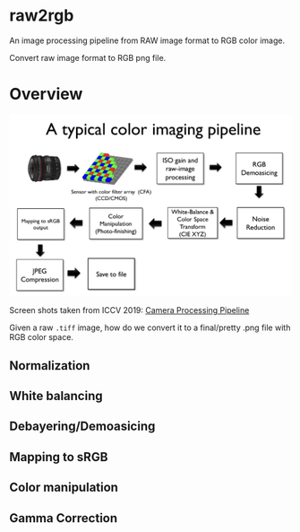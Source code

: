 # raw2rgb
An image processing pipeline from RAW image format to RGB color image.

Convert raw image format to RGB png file.

# Overview
![Image Processing pipeline](assets/image_pipeline.png)

Screen shots taken from ICCV 2019: [Camera Processing Pipeline](https://www.eecs.yorku.ca/~mbrown/ICCV2019_Brown.html)

Given a raw `.tiff` image, how do we convert it to a final/pretty .png file with RGB color space.

## Normalization

## White balancing

## Debayering/Demoasicing

## Mapping to sRGB

## Color manipulation

## Gamma Correction